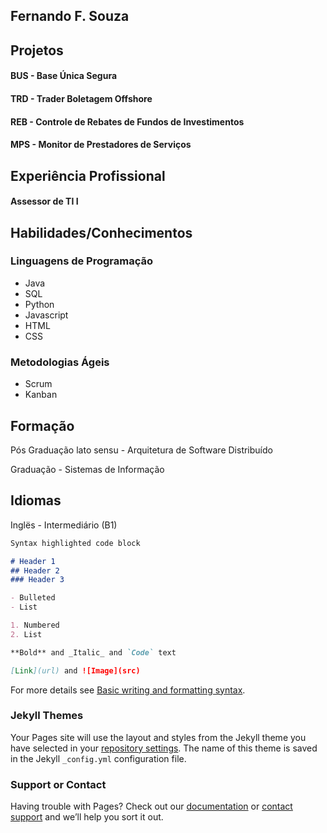 ## Fernando F. Souza

## Projetos
#### BUS - Base Única Segura
#### TRD - Trader Boletagem Offshore
#### REB - Controle de Rebates de Fundos de Investimentos
#### MPS - Monitor de Prestadores de Serviços

## Experiência Profissional
#### Assessor de TI I

## Habilidades/Conhecimentos
### Linguagens de Programação 
- Java
- SQL 
- Python
- Javascript
- HTML
- CSS
 
### Metodologias Ágeis
- Scrum
- Kanban


## Formação
Pós Graduação lato sensu - Arquitetura de Software Distribuído

Graduação - Sistemas de Informação

## Idiomas
Inglës - Intermediário (B1)




```markdown
Syntax highlighted code block

# Header 1
## Header 2
### Header 3

- Bulleted
- List

1. Numbered
2. List

**Bold** and _Italic_ and `Code` text

[Link](url) and ![Image](src)
```

For more details see [Basic writing and formatting syntax](https://docs.github.com/en/github/writing-on-github/getting-started-with-writing-and-formatting-on-github/basic-writing-and-formatting-syntax).

### Jekyll Themes

Your Pages site will use the layout and styles from the Jekyll theme you have selected in your [repository settings](https://github.com/fernandofsouza/curriculum/settings/pages). The name of this theme is saved in the Jekyll `_config.yml` configuration file.

### Support or Contact

Having trouble with Pages? Check out our [documentation](https://docs.github.com/categories/github-pages-basics/) or [contact support](https://support.github.com/contact) and we’ll help you sort it out.
